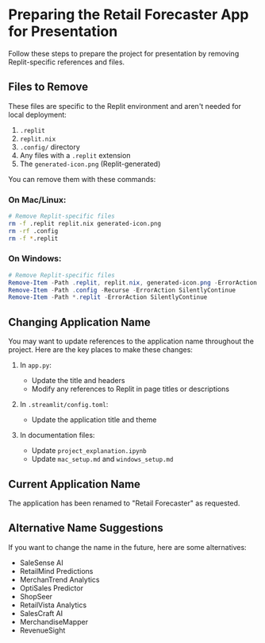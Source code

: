 # Preparing the Retail Forecaster App for Presentation

Follow these steps to prepare the project for presentation by removing Replit-specific references and files.

## Files to Remove

These files are specific to the Replit environment and aren't needed for local deployment:

1. `.replit`
2. `replit.nix`
3. `.config/` directory
4. Any files with a `.replit` extension
5. The `generated-icon.png` (Replit-generated)

You can remove them with these commands:

### On Mac/Linux:
```bash
# Remove Replit-specific files
rm -f .replit replit.nix generated-icon.png
rm -rf .config
rm -f *.replit
```

### On Windows:
```powershell
# Remove Replit-specific files
Remove-Item -Path .replit, replit.nix, generated-icon.png -ErrorAction SilentlyContinue
Remove-Item -Path .config -Recurse -ErrorAction SilentlyContinue
Remove-Item -Path *.replit -ErrorAction SilentlyContinue
```

## Changing Application Name

You may want to update references to the application name throughout the project. Here are the key places to make these changes:

1. In `app.py`:
   - Update the title and headers
   - Modify any references to Replit in page titles or descriptions

2. In `.streamlit/config.toml`:
   - Update the application title and theme

3. In documentation files:
   - Update `project_explanation.ipynb`
   - Update `mac_setup.md` and `windows_setup.md`

## Current Application Name

The application has been renamed to "Retail Forecaster" as requested.

## Alternative Name Suggestions

If you want to change the name in the future, here are some alternatives:

- SaleSense AI
- RetailMind Predictions
- MerchanTrend Analytics
- OptiSales Predictor
- ShopSeer
- RetailVista Analytics
- SalesCraft AI
- MerchandiseMapper
- RevenueSight